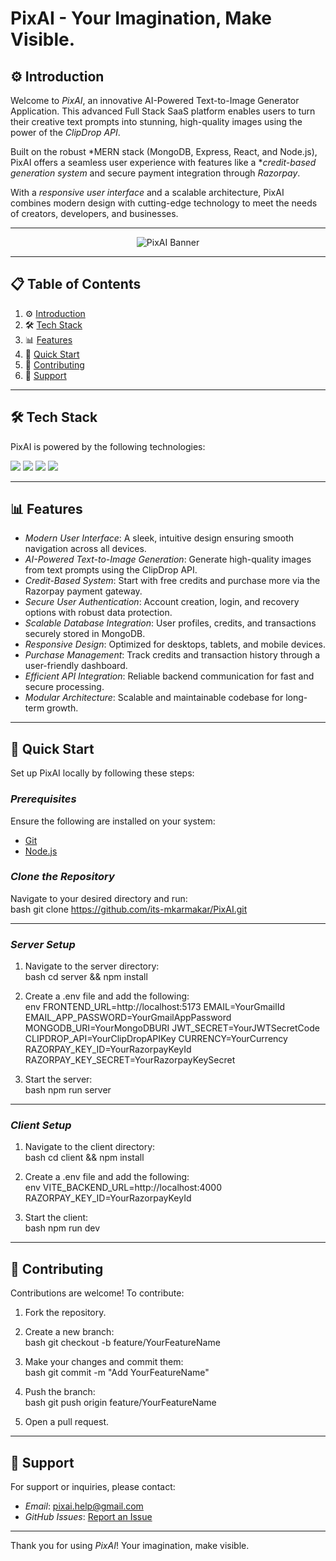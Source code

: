 # PixAI - Your Imagination, Make Visible.

## ⚙ Introduction

Welcome to *PixAI*, an innovative AI-Powered Text-to-Image Generator Application. This advanced Full Stack SaaS platform enables users to turn their creative text prompts into stunning, high-quality images using the power of the *ClipDrop API*.  

Built on the robust *MERN stack (MongoDB, Express, React, and Node.js), PixAI offers a seamless user experience with features like a **credit-based generation system* and secure payment integration through *Razorpay*.  

With a *responsive user interface* and a scalable architecture, PixAI combines modern design with cutting-edge technology to meet the needs of creators, developers, and businesses.

---

<div align="center">
  <img src="https://drive.google.com/uc?export=view&id=1uWj3giQl89EfkU0k6x_ien1-PUqhzfYE" alt="PixAI Banner">
</div>

---

## 📋 Table of Contents

1. ⚙ [Introduction](#introduction)  
2. 🛠 [Tech Stack](#tech-stack)  
3. 📊 [Features](#features)  
4. 🚀 [Quick Start](#quick-start)  
5. 🤝 [Contributing](#contributing)  
6. 💬 [Support](#support)  

---

## 🛠 Tech Stack

PixAI is powered by the following technologies:  

<div>
  <img src="https://img.shields.io/badge/MongoDB-4EA94B?style=for-the-badge&logo=mongodb&logoColor=white">
  <img src="https://img.shields.io/badge/Express.js-404D59?style=for-the-badge">
  <img src="https://img.shields.io/badge/React-20232A?style=for-the-badge&logo=react&logoColor=61DAFB">
  <img src="https://img.shields.io/badge/Node.js-43853D?style=for-the-badge&logo=node.js&logoColor=white">
</div>

---

## 📊 Features

- *Modern User Interface*: A sleek, intuitive design ensuring smooth navigation across all devices.  
- *AI-Powered Text-to-Image Generation*: Generate high-quality images from text prompts using the ClipDrop API.  
- *Credit-Based System*: Start with free credits and purchase more via the Razorpay payment gateway.  
- *Secure User Authentication*: Account creation, login, and recovery options with robust data protection.  
- *Scalable Database Integration*: User profiles, credits, and transactions securely stored in MongoDB.  
- *Responsive Design*: Optimized for desktops, tablets, and mobile devices.  
- *Purchase Management*: Track credits and transaction history through a user-friendly dashboard.  
- *Efficient API Integration*: Reliable backend communication for fast and secure processing.  
- *Modular Architecture*: Scalable and maintainable codebase for long-term growth.  

---

## 🚀 Quick Start

Set up PixAI locally by following these steps:

### *Prerequisites*  
Ensure the following are installed on your system:  
- [Git](https://git-scm.com/)  
- [Node.js](https://nodejs.org/)  

### *Clone the Repository*  
Navigate to your desired directory and run:  
bash
git clone https://github.com/its-mkarmakar/PixAI.git


---

### *Server Setup*  

1. Navigate to the server directory:  
   bash
   cd server && npm install
   

2. Create a .env file and add the following:  
   env
   FRONTEND_URL=http://localhost:5173
   EMAIL=YourGmailId
   EMAIL_APP_PASSWORD=YourGmailAppPassword
   MONGODB_URI=YourMongoDBURI
   JWT_SECRET=YourJWTSecretCode
   CLIPDROP_API=YourClipDropAPIKey
   CURRENCY=YourCurrency
   RAZORPAY_KEY_ID=YourRazorpayKeyId
   RAZORPAY_KEY_SECRET=YourRazorpayKeySecret
   

3. Start the server:  
   bash
   npm run server
   

---

### *Client Setup*  

1. Navigate to the client directory:  
   bash
   cd client && npm install
   

2. Create a .env file and add the following:  
   env
   VITE_BACKEND_URL=http://localhost:4000
   RAZORPAY_KEY_ID=YourRazorpayKeyId
   

3. Start the client:  
   bash
   npm run dev
   

---

## 🤝 Contributing

Contributions are welcome! To contribute:

1. Fork the repository.
2. Create a new branch:  
   bash
   git checkout -b feature/YourFeatureName
   
3. Make your changes and commit them:  
   bash
   git commit -m "Add YourFeatureName"
   
4. Push the branch:  
   bash
   git push origin feature/YourFeatureName
   
5. Open a pull request.

---

## 💬 Support

For support or inquiries, please contact:  
- *Email*: pixai.help@gmail.com
- *GitHub Issues*: [Report an Issue](https://github.com/its-mkarmakar/PixAI/issues)

---

Thank you for using *PixAI*! Your imagination, make visible.
